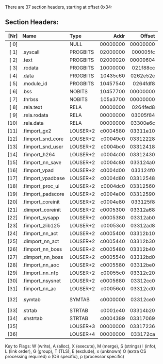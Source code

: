 There are 37 section headers, starting at offset 0x34:

## Section Headers:

| [Nr] | Name | Type | Addr | Offset | Size | ES | Flg | Lk | Inf | Al |
|-----:|:-----|:-----|-----:|-------:|-----:|---:|----:|---:|----:|---:|
| [ 0] |                   | NULL      | 00000000 | 00000000 | 00000000 | 00 |     |  0 |   0 |  0 |
| [ 1] | .syscall          | PROGBITS  | 02000000 | 000005fc | 00000008 | 00 |  AX |  0 |   0 | 32 |
| [ 2] | .text             | PROGBITS  | 02000020 | 00000604 | 021f82c8 | 00 |  AX |  0 |   0 | 32 |
| [ 3] | .rodata           | PROGBITS  | 10000000 | 021f88cc | 00435c60 | 00 |  WA |  0 |   0 | 32 |
| [ 4] | .data             | PROGBITS  | 10435c60 | 0262e52c | 000218cc | 00 |  WA |  0 |   0 | 32 |
| [ 5] | .module_id        | PROGBITS  | 10457540 | 0264fdf8 | 000000e0 | 00 |  WA |  0 |   0 | 32 |
| [ 6] | .bss              | NOBITS    | 10457700 | 00000000 | 0014bfe1 | 00 |  WA |  0 |   0 | 256 |
| [ 7] | .thrbss           | NOBITS    | 105a3700 | 00000000 | 0000000c | 00 | WAo |  0 |   0 | 32 |
| [ 8] | .rela.text        | RELA      | 00000000 | 0264fed8 | 009b60ac | 0c |     | 32 |   2 |  4 |
| [ 9] | .rela.rodata      | RELA      | 00000000 | 03005f84 | 002faee8 | 0c |     | 32 |   3 |  4 |
| [10] | .rela.data        | RELA      | 00000000 | 03300e6c | 00010fa4 | 0c |     | 32 |   4 |  4 |
| [11] | .fimport_gx2      | LOUSER+2  | c0004580 | 03311e10 | 00000418 | 00 |  AX |  0 |   0 |  4 |
| [12] | .fimport_snd_core | LOUSER+2  | c00049c0 | 03312228 | 000001f0 | 00 |  AX |  0 |   0 |  4 |
| [13] | .fimport_snd_user | LOUSER+2  | c0004bc0 | 03312418 | 00000018 | 00 |  AX |  0 |   0 |  4 |
| [14] | .fimport_h264     | LOUSER+2  | c0004c00 | 03312430 | 00000070 | 00 |  AX |  0 |   0 |  4 |
| [15] | .fimport_nn_save  | LOUSER+2  | c0004c80 | 033124a0 | 00000050 | 00 |  AX |  0 |   0 |  4 |
| [16] | .fimport_vpad     | LOUSER+2  | c0004d00 | 033124f0 | 00000058 | 00 |  AX |  0 |   0 |  4 |
| [17] | .fimport_vpadbase | LOUSER+2  | c0004d80 | 03312548 | 00000018 | 00 |  AX |  0 |   0 |  4 |
| [18] | .fimport_proc_ui  | LOUSER+2  | c0004dc0 | 03312560 | 00000030 | 00 |  AX |  0 |   0 |  4 |
| [19] | .fimport_padscore | LOUSER+2  | c0004e00 | 03312590 | 00000068 | 00 |  AX |  0 |   0 |  4 |
| [20] | .fimport_coreinit | LOUSER+2  | c0004e80 | 033125f8 | 00000470 | 00 |  AX |  0 |   0 |  4 |
| [21] | .dimport_coreinit | LOUSER+2  | c0005300 | 03312a68 | 00000048 | 00 |   A |  0 |   0 |  4 |
| [22] | .fimport_sysapp   | LOUSER+2  | c0005380 | 03312ab0 | 00000028 | 00 |  AX |  0 |   0 |  4 |
| [23] | .fimport_zlib125  | LOUSER+2  | c00053c0 | 03312ad8 | 00000038 | 00 |  AX |  0 |   0 |  4 |
| [24] | .fimport_nn_act   | LOUSER+2  | c0005400 | 03312b10 | 00000020 | 00 |  AX |  0 |   0 |  4 |
| [25] | .dimport_nn_act   | LOUSER+2  | c0005440 | 03312b30 | 00000010 | 00 |   A |  0 |   0 |  4 |
| [26] | .fimport_nn_boss  | LOUSER+2  | c0005480 | 03312b40 | 00000090 | 00 |  AX |  0 |   0 |  4 |
| [27] | .dimport_nn_boss  | LOUSER+2  | c0005540 | 03312bd0 | 00000010 | 00 |   A |  0 |   0 |  4 |
| [28] | .fimport_nn_aoc   | LOUSER+2  | c0005580 | 03312be0 | 00000040 | 00 |  AX |  0 |   0 |  4 |
| [29] | .fimport_nn_nfp   | LOUSER+2  | c00055c0 | 03312c20 | 000000a0 | 00 |  AX |  0 |   0 |  4 |
| [30] | .fimport_nsysnet  | LOUSER+2  | c0005680 | 03312cc0 | 00000010 | 00 |  AX |  0 |   0 |  4 |
| [31] | .fimport_nn_ac    | LOUSER+2  | c00056c0 | 03312cd0 | 00000010 | 00 |  AX |  0 |   0 |  4 |
| [32] | .symtab           | SYMTAB    | c0000000 | 03312ce0 | 00001e40 | 10 |   A | 33 | 1097776  4 |
| [33] | .strtab           | STRTAB    | c0001e40 | 03314b20 | 00002549 | 00 |   A |  0 |   0 |  1 |
| [34] | .shstrtab         | STRTAB    | c0004389 | 03317069 | 000001cd | 00 |   A |  0 |   0 |  1 |
| [35] |                   | LOUSER+3  | 00000000 | 03317236 | 00000094 | 04 |     |  0 |   0 |  4 |
| [36] |                   | LOUSER+4  | 00000000 | 033172ca | 000000dd | 00 |     |  0 |   0 |  4 |
Key to Flags:
  W (write), A (alloc), X (execute), M (merge), S (strings)
  I (info), L (link order), G (group), T (TLS), E (exclude), x (unknown)
  O (extra OS processing required) o (OS specific), p (processor specific)
